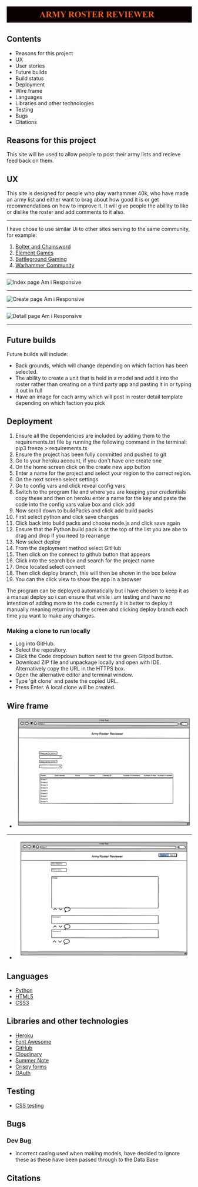![Title, Army Roster Reviewer](static/images/project_title.png)

## Contents

* Reasons for this project
* UX
* User stories
* Future builds
* Build status
* Deployment
* Wire frame
* Languages
* Libraries and other technologies
* Testing
* Bugs
* Citations

## Reasons for this project

This site will be used to allow people to post their army lists and recieve feed back on them.

## UX

This site is designed for people who play warhammer 40k, who have made an army list and either want to brag about how good it is or get recommendations on how to improve it. It will give people the abillity to like or dislike the roster and add comments to it also.
***
I have chose to use similar Ui to other sites serving to the same community, for example: 
1. [Bolter and Chainsword](http://www.bolterandchainsword.com/)
2. [Element Games](https://elementgames.co.uk/)
3. [Battleground Gaming](https://battlegroundgaming.co.uk/)
4. [Warhammer Community](https://www.warhammer-community.com/)
***
![Index page Am i Responsive](../rosterReview/static/images/responsive_index.png)
***
![Create page Am i Responsive](../rosterReview/static/images/responsive_create.png)

***
![Detail page Am i Responsive](../rosterReview/static/images/responsive_detail.png)
***

## Future builds

Future builds will include:
* Back grounds, which will change depending on which faction has been selected.
* The ability to create a unit that is held in a model and add it into the roster rather than creating on a third party app and pasting it in or typing it out in full
* Have an image for each army which will post in roster detail template depending on which faction you pick


## Deployment

1. Ensure all the dependencies are included by adding them to the requirements.txt file by running the following command in the terminal: pip3 freeze > requirements.tx
2. Ensure the project has been fully committed and pushed to git 
3. Go to your heroku account, if you don't have one create one
4. On the home screen click on the create new app button
5. Enter a name for the project and select your region to the correct region.
6. On the next screen select settings
7. Go to config vars and click reveal config vars
8. Switch to the program file and where you are keeping your credentials copy these and then on heroku enter a name for the key and paste the code into the config vars value box and click add
9. Now scroll down to buildPacks and click add build packs
10. First select python and click save changes
11. Click back into build packs and choose node.js and click save again
12. Ensure that the Python  build pack is at the top of the list you are abe to drag and drop if you need to rearrange
13. Now select deploy
14. From the deployment method select GitHub
15. Then click on the connect to github button that appears
16. Click into the search box and search for the project name
16. Once located select connect
17. Then click deploy branch, this will then be shown in the box below
18. You can the click view to show the app in a browser

The program can be deployed automatically but i have chosen to keep it as a manual deploy so i can ensure that while i am testing and have no intention of adding more to the code currently it is better to deploy it manually meaning returning to the screen and clicking deploy branch each time you want to make any changes.

### Making a clone to run locally

* Log into GitHub.
* Select the repository.
* Click the Code dropdown button next to the green Gitpod button.
* Download ZIP file and unpackage locally and open with IDE. Alternatively copy the URL in the HTTPS box.
* Open the alternative editor and terminal window.
* Type 'git clone' and paste the copied URL.
* Press Enter. A local clone will be created.

## Wire frame

* ![Wire frame of the Index page](static/images/Wireframe_of_idex_page.png)
***
* ![Wire frame of the Roster detail page](static/images/Wireframe_of_irosterdetailpage.png)

## Languages

* [Python](https://en.wikipedia.org/wiki/Python_(programming_language))
* [HTML5](https://en.wikipedia.org/wiki/HTML5)
* [CSS3](https://en.wikipedia.org/wiki/CSS)

## Libraries and other technologies

* [Heroku](https://en.wikipedia.org/wiki/Heroku)
* [Font Awesome](https://fontawesome.com/)
* [GitHub](https://github.com/)
* [Cloudinary](https://cloudinary.com/)
* [Summer Note](https://summernote.org/)
* [Crispy forms](https://django-crispy-forms.readthedocs.io/en/latest/)
* [OAuth](https://oauth.net/)

## Testing

* [CSS testing](https://jigsaw.w3.org/css-validator/validator)

## Bugs

### Dev Bug

* Incorrect casing used when making models, have decided to ignore these as these have been passed through to the Data Base

## Citations